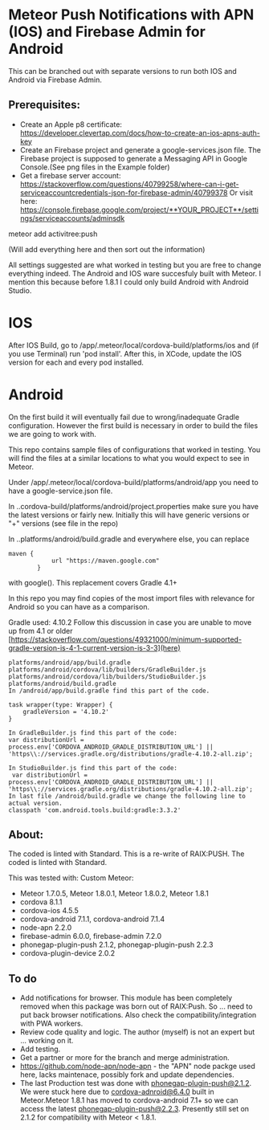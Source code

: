 # Meteor Push Notifications with APN (IOS) and Firebase Admin for Android
This can be branched out with separate versions to run both IOS and Android via Firebase Admin.

## Prerequisites:

* Create an Apple p8 certificate: https://developer.clevertap.com/docs/how-to-create-an-ios-apns-auth-key
* Create an Firebase project and generate a google-services.json file. The Firebase project is supposed to generate a Messaging API in Google Console.(See png files in the Example folder)
* Get a firebase server account: https://stackoverflow.com/questions/40799258/where-can-i-get-serviceaccountcredentials-json-for-firebase-admin/40799378
Or visit here: https://console.firebase.google.com/project/**YOUR_PROJECT**/settings/serviceaccounts/adminsdk

meteor add activitree:push


(Will add everything here and then sort out the information)

All settings suggested are what worked in testing but you are free to change everything indeed.
The Android and IOS ware succesfuly built with Meteor. I mention this because before 1.8.1 I could only build Android with Android Studio.

# IOS
After IOS Build, go to /app/.meteor/local/cordova-build/platforms/ios and (if you use Terminal) run 'pod install'. After this, in XCode, update the IOS version for each and every pod installed.

# Android
On the first build it will eventually fail due to wrong/inadequate Gradle configuration. However the first build is necessary in order to build the files we are going to work with.

This repo contains sample files of configurations that worked in testing. You will find the files at a similar locations to what you would expect to see in Meteor.

Under /app/.meteor/local/cordova-build/platforms/android/app you need to have a google-service.json file.

In ..cordova-build/platforms/android/project.properties make sure you have the latest versions or fairly new. Initially this will have generic versions or "+" versions (see file in the repo)

In ..platforms/android/build.gradle and everywhere else, you can replace
```
maven {
            url "https://maven.google.com"
        }
```
with google(). This replacement covers Gradle 4.1+

In this repo you may find copies of the most import files with relevance for Android so you can have as a comparison.

Gradle used: 4.10.2
Follow this discussion in case you are unable to move up from 4.1 or older [https://stackoverflow.com/questions/49321000/minimum-supported-gradle-version-is-4-1-current-version-is-3-3](here)

```
platforms/android/app/build.gradle
platforms/android/cordova/lib/builders/GradleBuilder.js
platforms/android/cordova/lib/builders/StudioBuilder.js
platforms/android/build.gradle
In /android/app/build.gradle find this part of the code.

task wrapper(type: Wrapper) {
    gradleVersion = '4.10.2'
}

In GradleBuilder.js find this part of the code:
var distributionUrl = process.env['CORDOVA_ANDROID_GRADLE_DISTRIBUTION_URL'] || 'https\\://services.gradle.org/distributions/gradle-4.10.2-all.zip';

In StudioBuilder.js find this part of the code:
 var distributionUrl = process.env['CORDOVA_ANDROID_GRADLE_DISTRIBUTION_URL'] || 'https\\://services.gradle.org/distributions/gradle-4.10.2-all.zip';
In last file /android/build.gradle we change the following line to actual version. 
classpath 'com.android.tools.build:gradle:3.3.2'
```

## About:
The coded is linted with Standard.
This is a re-write of RAIX:PUSH.
The coded is linted with Standard.

This was tested with:
Custom Meteor:
* Meteor 1.7.0.5, Meteor 1.8.0.1, Meteor 1.8.0.2, Meteor 1.8.1
* cordova 8.1.1
* cordova-ios 4.5.5
* cordova-android 7.1.1, cordova-android 7.1.4
* node-apn 2.2.0
* firebase-admin 6.0.0, firebase-admin 7.2.0
* phonegap-plugin-push 2.1.2, phonegap-plugin-push 2.2.3 
* cordova-plugin-device 2.0.2

## To do
* Add notifications for browser. This module has been completely removed when this package was born out of RAIX:Push. So ... need to put back browser notifications. Also check the compatibility/integration with PWA workers.
* Review code quality and logic. The author (myself) is not an expert but ... working on it.
* Add testing.
* Get a partner or more for the branch and merge administration.
* https://github.com/node-apn/node-apn - the "APN" node packge used here, lacks maintenace, possibly fork and update dependencies.
* The last Production test was done with phonegap-plugin-push@2.1.2. We were stuck here due to cordova-adnroid@6.4.0 built in Meteor.Meteor 1.8.1 has moved to cordova-android 7.1+ so we can access the latest phonegap-plugin-push@2.2.3.
Presently still set on 2.1.2 for compatibility with Meteor < 1.8.1.



